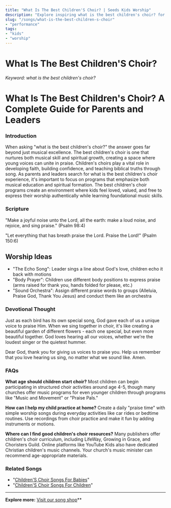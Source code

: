 ```yaml
---
title: "What Is The Best Children'S Choir? | Seeds Kids Worship"
description: "Explore inspiring what is the best children's choir? for children's worship and faith development. Biblical music resources for families and ministry."
slug: "/songs/what-is-the-best-children-s-choir"
- "performance"
tags:
- "kids"
- "worship"
---
```


# What Is The Best Children'S Choir?

_Keyword: what is the best children's choir?_

# What Is The Best Children's Choir? A Complete Guide for Parents and Leaders

### Introduction
When asking "what is the best children's choir?" the answer goes far beyond just musical excellence. The best children's choir is one that nurtures both musical skill and spiritual growth, creating a space where young voices can unite in praise. Children's choirs play a vital role in developing faith, building confidence, and teaching biblical truths through song. As parents and leaders search for what is the best children's choir experience, it's important to focus on programs that emphasize both musical education and spiritual formation. The best children's choir programs create an environment where kids feel loved, valued, and free to express their worship authentically while learning foundational music skills.

### Scripture
"Make a joyful noise unto the Lord, all the earth: make a loud noise, and rejoice, and sing praise." (Psalm 98:4)

"Let everything that has breath praise the Lord. Praise the Lord!" (Psalm 150:6)

## Worship Ideas
- "The Echo Song": Leader sings a line about God's love, children echo it back with motions
- "Body Prayer": Children use different body positions to express praise (arms raised for thank you, hands folded for please, etc.)
- "Sound Orchestra": Assign different praise words to groups (Alleluia, Praise God, Thank You Jesus) and conduct them like an orchestra

### Devotional Thought
Just as each bird has its own special song, God gave each of us a unique voice to praise Him. When we sing together in choir, it's like creating a beautiful garden of different flowers - each one special, but even more beautiful together. God loves hearing all our voices, whether we're the loudest singer or the quietest hummer. 

Dear God, thank you for giving us voices to praise you. Help us remember that you love hearing us sing, no matter what we sound like. Amen.

### FAQs
**What age should children start choir?**
Most children can begin participating in structured choir activities around age 4-5, though many churches offer music programs for even younger children through programs like "Music and Movement" or "Praise Pals."

**How can I help my child practice at home?**
Create a daily "praise time" with simple worship songs during everyday activities like car rides or bedtime routines. Use recordings from choir practice and make it fun by adding instruments or motions.

**Where can I find good children's choir resources?**
Many publishers offer children's choir curriculum, including LifeWay, Growing in Grace, and Choristers Guild. Online platforms like YouTube Kids also have dedicated Christian children's music channels. Your church's music minister can recommend age-appropriate materials.

### Related Songs

- "[Children'S Choir Songs For Babies](/songs/children-s-choir-songs-for-babies/)"
- "[Children'S Choir Songs For Children](/songs/children-s-choir-songs-for-children/)"

---

**Explore more:** [Visit our song shop](https://seedskidsworship.com/shop)**

<!-- Schema Markup -->
<script type="application/ld+json">
{
  "@context": "https://schema.org",
  "@type": "MusicRecording",
  "name": "What Is The Best Children'S Choir?",
  "byArtist": {
    "@type": "MusicGroup",
    "name": "Seeds Kids Worship"
  },
  "isFamilyFriendly": true,
  "url": "https://seedskidsworship.com/songs/what-is-the-best-children-s-choir/"
}
</script>